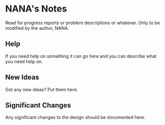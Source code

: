 # NANA's Notes
Read for progress reports or problem descriptions or whatever.
Only to be modified by the author, NANA.

## Help
If you need help on something it can go here and you can describe what you need help on.

## New Ideas
Got any new ideas? Put them here.

## Significant Changes
Any significant changes to the design should be documented here.